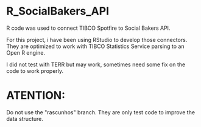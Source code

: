 # R_SocialBakers_API
R code was used to connect TIBCO Spotfire to Social Bakers API.

For this project, i have been using RStudio to develop those connectors.
They are optimized to work with TIBCO Statistics Service parsing to an Open R engine.

I did not test with TERR but may work, sometimes need some fix on the code to work properly.

# ATENTION:
Do not use the "rascunhos" branch.
They are only test code to improve the data structure.

